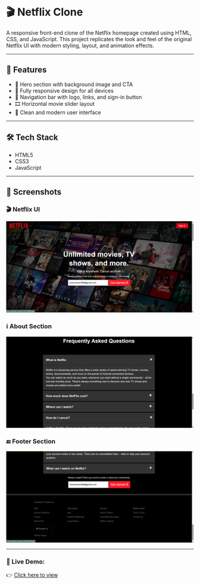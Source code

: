 # 🎬 Netflix Clone

A responsive front-end clone of the Netflix homepage created using HTML, CSS, and JavaScript. This project replicates the look and feel of the original Netflix UI with modern styling, layout, and animation effects.

---

## 🚀 Features

- 🎥 Hero section with background image and CTA
- 📱 Fully responsive design for all devices
- 🧭 Navigation bar with logo, links, and sign-in button
- 🎞️ Horizontal movie slider layout
- 💅 Clean and modern user interface

---

## 🛠️ Tech Stack

- HTML5
- CSS3
- JavaScript

---

## 📸 Screenshots

### 🎬 Netflix UI
![Netflix UI](screenshots/netfli-ui.png)

### ℹ️ About Section
![About Netflix](screenshots/about-netflix.png)

### 🔚 Footer Section
![Netflix Footer](screenshots/netflix-footer.png)

---

### 🚀 Live Demo:
👉 [Click here to view](https://majestic-bavarois-fa707f.netlify.app/)

